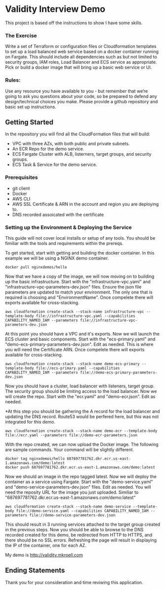 # Validity Interview Demo   

This project is based off the instructions to show I have some skills.

### The Exercise
Write a set of Terraform or configuration files or Cloudformation templates to set up a load balanced web service based on a docker container running on Fargate. This should include all dependencies such as but not limited to security groups, IAM roles, Load Balancer and ECS service as appropriate. Pick or build a docker image that will bring up a basic web service or UI.

### Rules:
Use any resource you have available to you - but remember that we’re going to ask you questions about your code, so be prepared to defend any design/technical choices you make.
Please provide a github repository and basic set up instructions.

## Getting Started

In the repository you will find all the CloudFormation files that will build:

* VPC with three AZs, with both public and private subnets.
* An ECR Repo for the demo service.
* ECS Fargate Cluster with ALB, listerners, target groups, and security groups.
* ECS Task & Service for the demo service.

### Prerequisites

* git client
* Docker
* AWS CLI
* AWS SSL Certificate & ARN in the account and region you are deploying to.
* DNS recorded assoicated with the certificate

### Setting up the Environment & Deploying the Service

This guide will not cover local installs or setup of any tools. You should be fimiliar with the tools and requirements within the prereqs.

To get started, start with getting and building the docker container. In this example we will be using a NGINX demo container.

```
docker pull nginxdemos/hello
```

Now that we have a copy of the image, we will now moving on to building up the basic infrastructure. Start with the "infrastructure-vpc.yaml" and "infrastructure-vpc-parameters-dev.json" files. Ensure the json file parameters are updated to match your environment. The only one that is required is choosing and "EnvironmentName". Once compelete there will exports available for cross-stacking.

```
aws cloudformation create-stack --stack-name infrastructure-vpc --template-body file://infrastructure-vpc.yaml --capabilities CAPABILITY_NAMED_IAM --parameters file://infrastructure-vpc-parameters-dev.json
```

At this point you should have a VPC and it's exports. Now we will launch the ECS cluster and basic components. Start with the "ecs-primary.yaml" and "demo-ecs-primary-parameters-dev.json". Edit as needed. This is where you will need the Certificate ARN. Once compelete there will exports available for cross-stacking.

```
aws cloudformation create-stack --stack-name demo-ecs-primary --template-body file://ecs-primary.yaml --capabilities CAPABILITY_NAMED_IAM --parameters file://demo-ecs-primary-parameters-dev.json
```

Now you should have a cluster, load balancer with listeners, target group. The security group should be limiting access to the load balancer. Now we will create the repo. Start with the "ecr.yaml" and "demo-ecr.json". Edit as needed.

*At this step you should be gathering the A record for the load balancer and updating the DNS record. Route53 would be perfered here, but this was not integrated for this demo.

```
aws cloudformation create-stack --stack-name demo-ecr --template-body file://ecr.yaml --parameters file://demo-ecr-parameters.json
```

With the repo created, we can now upload the Docker image. The following are sample commands. Your command will be slightly different.

```
docker tag nginxdemos/hello 687697781762.dkr.ecr.us-east-1.amazonaws.com/demo:latest
docker push 687697781762.dkr.ecr.us-east-1.amazonaws.com/demo:latest
```

Now we should an image in the repo tagged latest. Now we will deploy the container as a service using Fargate. Start with the "demo-service.yaml" and "demo-service-parameters-dev.json" files. Edit as needed. You will need the reposity URL for the image you just uploaded. Similiar to "687697781762.dkr.ecr.us-east-1.amazonaws.com/demo:latest"

```
aws cloudformation create-stack --stack-name demo-service --template-body file://demo-service.yaml --capabilities CAPABILITY_NAMED_IAM --parameters file://demo-service-parameters-dev.json
```
This should result in 3 running services attached to the target group created in the previous steps. Now you should be able to browse to the DNS recorded created for this demo, be redirected from HTTP to HTTPS, and there should be no SSL errors. Refreshing the page will result in displaying the IP of the container, one for each AZ.

My demo is http://validity.mkroell.com

## Ending Statements

Thank you for your consideration and time reviwing this application.


